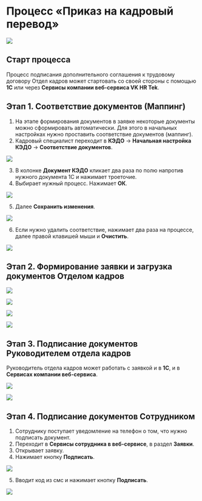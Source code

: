 # Процесс «Приказ на кадровый перевод»

![](./assets/1.png)

## Старт процесса

Процесс подписания дополнительного соглашения к трудовому договору Отдел кадров может стартовать со своей стороны с помощью **1С** или через **Сервисы компании веб-сервиса VK HR Tek**.

## Этап 1. Соответствие документов (Маппинг)

1. На этапе формирования документов в заявке некоторые документы можно сформировать автоматически. Для этого в начальных настройках нужно проставить соответствие документов (маппинг).
2. Кадровый специалист переходит в **КЭДО** → **Начальная настройка КЭДО** → **Соответствие документов**.

![](./assets/2.png)

3. В колонке **Документ КЭДО** кликает два раза по полю напротив нужного документа 1С и нажимает троеточие.
4. Выбирает нужный процесс. Нажимает **ОК**.

![](./assets/3.png)

5. Далее **Сохранить изменения**.

![](./assets/4.png)

6. Если нужно удалить соответствие, нажимает два раза на процессе, далее правой клавишей мыши и **Очистить**.

![](./assets/5.png)

## Этап 2. Формирование заявки и загрузка документов Отделом кадров

![](./assets/6.png)

![](./assets/7.png)

![](./assets/8.png)

![](./assets/9.png)

## Этап 3. Подписание документов Руководителем отдела кадров

Руководитель отдела кадров может работать с заявкой и в **1С**, и в **Сервисах компании веб-сервиса**.

![](./assets/10.png)

![](./assets/11.png)

## Этап 4. Подписание документов Сотрудником

1. Сотруднику поступает уведомление на телефон о том, что нужно подписать документ.
2. Переходит  в **Сервисы сотрудника в веб-сервисе**, в раздел **Заявки**.
3. Открывает заявку.
4. Нажимает кнопку **Подписать**.

![](./assets/12.png)

5. Вводит код из смс и нажимает кнопку **Подписать**.

![](./assets/13.png)
